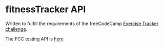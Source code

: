 # fitnessTracker API

Written to fulfill the requirements of the freeCodeCamp [Exercise Tracker challenge](https://www.freecodecamp.org/learn/back-end-development-and-apis/back-end-development-and-apis-projects/exercise-tracker). 

The FCC testing API is [here](https://github.com/freeCodeCamp/freeCodeCamp/blob/main/curriculum/challenges/english/05-back-end-development-and-apis/back-end-development-and-apis-projects/exercise-tracker.md)
